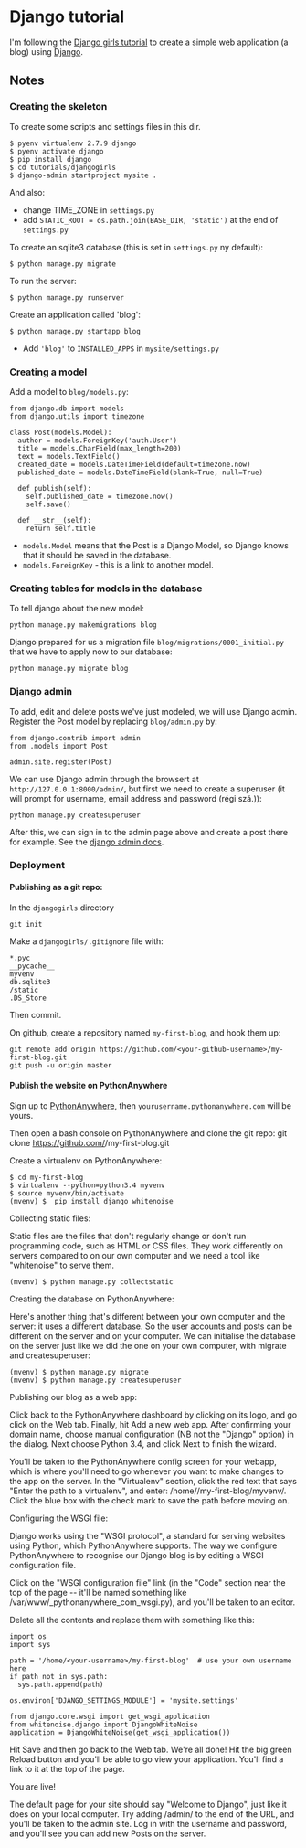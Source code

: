 # Django tutorial

I'm following the
[Django girls tutorial](http://tutorial.djangogirls.org/en/index.html)
to create a simple web application (a blog) using [Django](https://www.djangoproject.com/).

## Notes

### Creating the skeleton

To create some scripts and settings files in this dir.

    $ pyenv virtualenv 2.7.9 django
    $ pyenv activate django
    $ pip install django
    $ cd tutorials/djangogirls
    $ django-admin startproject mysite .

And also:

- change TIME_ZONE in `settings.py`
- add `STATIC_ROOT = os.path.join(BASE_DIR, 'static')` at the end of `settings.py`


To create an sqlite3 database (this is set in `settings.py` ny default):

    $ python manage.py migrate

To run the server:

    $ python manage.py runserver

Create an application called 'blog':

    $ python manage.py startapp blog

* Add `'blog'` to `INSTALLED_APPS` in `mysite/settings.py`


### Creating a model

Add a model to `blog/models.py`:

    from django.db import models
    from django.utils import timezone
     
    class Post(models.Model):
      author = models.ForeignKey('auth.User')
      title = models.CharField(max_length=200)
      text = models.TextField()
      created_date = models.DateTimeField(default=timezone.now)
      published_date = models.DateTimeField(blank=True, null=True)
      
      def publish(self):
        self.published_date = timezone.now()
        self.save()
      
      def __str__(self):
        return self.title

* `models.Model` means that the Post is a Django Model, so Django knows that it should be saved in the database.
* `models.ForeignKey` - this is a link to another model.


### Creating tables for models in the database

To tell django about the new model:

    python manage.py makemigrations blog

Django prepared for us a migration file `blog/migrations/0001_initial.py` that we have to apply now to our database:

    python manage.py migrate blog


### Django admin

To add, edit and delete posts we've just modeled, we will use Django admin. Register the Post model by replacing `blog/admin.py` by:

    from django.contrib import admin
    from .models import Post
    
    admin.site.register(Post)

We can use Django admin through the browsert at `http://127.0.0.1:8000/admin/`, but first we need to create a superuser (it will prompt for username, email address and password (régi szá.)):

    python manage.py createsuperuser

After this, we can sign in to the admin page above and create a post there for example. See the [django admin docs](https://docs.djangoproject.com/en/1.8/ref/contrib/admin/).


### Deployment

#### Publishing as a git repo: 

In the `djangogirls` directory

    git init

Make a `djangogirls/.gitignore` file with:

    *.pyc
    __pycache__
    myvenv
    db.sqlite3
    /static
    .DS_Store

Then commit.

On github, create a repository named `my-first-blog`, and hook them up:

    git remote add origin https://github.com/<your-github-username>/my-first-blog.git
    git push -u origin master

#### Publish the website on PythonAnywhere

Sign up to [PythonAnywhere](www.pythonanywhere.com), then `yourusername.pythonanywhere.com` will be yours.

Then open a bash console on PythonAnywhere and clone the git repo:
    git clone https://github.com/<your-github-username>/my-first-blog.git

Create a virtualenv on PythonAnywhere:

    $ cd my-first-blog
    $ virtualenv --python=python3.4 myvenv
    $ source myvenv/bin/activate
    (mvenv) $  pip install django whitenoise

Collecting static files:

Static files are the files that don't regularly change or don't run programming code, such as HTML or CSS files. They work differently on servers compared to on our own computer and we need a tool like "whitenoise" to serve them.

    (mvenv) $ python manage.py collectstatic

Creating the database on PythonAnywhere:

Here's another thing that's different between your own computer and the server: it uses a different database. So the user accounts and posts can be different on the server and on your computer. We can initialise the database on the server just like we did the one on your own computer, with migrate and createsuperuser:

    (mvenv) $ python manage.py migrate
    (mvenv) $ python manage.py createsuperuser

Publishing our blog as a web app:

Click back to the PythonAnywhere dashboard by clicking on its logo, and go click on the Web tab. Finally, hit Add a new web app.
After confirming your domain name, choose manual configuration (NB not the "Django" option) in the dialog. Next choose Python 3.4, and click Next to finish the wizard.

You'll be taken to the PythonAnywhere config screen for your webapp, which is where you'll need to go whenever you want to make changes to the app on the server.
In the "Virtualenv" section, click the red text that says "Enter the path to a virtualenv", and enter: /home/<your-username>/my-first-blog/myvenv/. Click the blue box with the check mark to save the path before moving on.

Configuring the WSGI file:

Django works using the "WSGI protocol", a standard for serving websites using Python, which PythonAnywhere supports. The way we configure PythonAnywhere to recognise our Django blog is by editing a WSGI configuration file.

Click on the "WSGI configuration file" link (in the "Code" section near the top of the page -- it'll be named something like /var/www/<your-username>_pythonanywhere_com_wsgi.py), and you'll be taken to an editor.

Delete all the contents and replace them with something like this:

    import os
    import sys
    
    path = '/home/<your-username>/my-first-blog'  # use your own username here
    if path not in sys.path:
      sys.path.append(path)
    
    os.environ['DJANGO_SETTINGS_MODULE'] = 'mysite.settings'
    
    from django.core.wsgi import get_wsgi_application
    from whitenoise.django import DjangoWhiteNoise
    application = DjangoWhiteNoise(get_wsgi_application())
    
Hit Save and then go back to the Web tab.
We're all done! Hit the big green Reload button and you'll be able to go view your application. You'll find a link to it at the top of the page.

You are live!

The default page for your site should say "Welcome to Django", just like it does on your local computer. Try adding /admin/ to the end of the URL, and you'll be taken to the admin site. Log in with the username and password, and you'll see you can add new Posts on the server.



